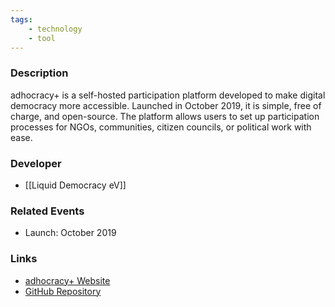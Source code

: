 ```yaml
---
tags: 
    - technology
    - tool
---
```


### Description

adhocracy+ is a self-hosted participation platform developed to make digital democracy more accessible. Launched in October 2019, it is simple, free of charge, and open-source. The platform allows users to set up participation processes for NGOs, communities, citizen councils, or political work with ease.

### Developer

- [[Liquid Democracy eV]]

### Related Events

- Launch: October 2019

### Links

- [adhocracy+ Website](https://adhocracy.plus/)
- [GitHub Repository](https://github.com/liqd/adhocracy-plus)